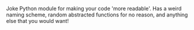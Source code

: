 Joke Python module for making your code \'more readable\'.
Has a weird naming scheme, random abstracted functions for no reason, and anything else that you would want!